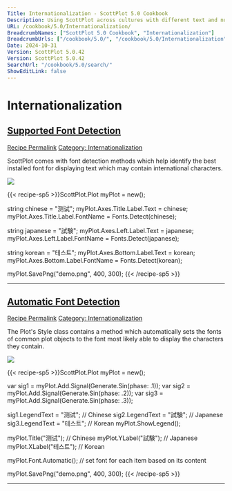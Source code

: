 ```yaml
---
Title: Internationalization - ScottPlot 5.0 Cookbook
Description: Using ScottPlot across cultures with different text and numeric requirements.
URL: /cookbook/5.0/Internationalization/
BreadcrumbNames: ["ScottPlot 5.0 Cookbook", "Internationalization"]
BreadcrumbUrls: ["/cookbook/5.0/", "/cookbook/5.0/Internationalization"]
Date: 2024-10-31
Version: ScottPlot 5.0.42
Version: ScottPlot 5.0.42
SearchUrl: "/cookbook/5.0/search/"
ShowEditLink: false
---
```


<h1>Internationalization</h1>


<h2 style='border-bottom: 0;'><a href='/cookbook/5.0/Internationalization/FontDetection'>Supported Font Detection</a></h2>

<div class="d-flex mb-2">
<a class="btn btn-sm btn-primary me-1" href="/cookbook/5.0/Internationalization/FontDetection">Recipe Permalink</a>
<a class="btn btn-sm btn-success me-1" href="/cookbook/5.0/Internationalization">Category: Internationalization</a>
</div>

ScottPlot comes with font detection methods which help identify the best installed font for displaying text which may contain international characters.

[![](/cookbook/5.0/images/FontDetection.png?241031194635)](/cookbook/5.0/images/FontDetection.png?241031194635)

{{< recipe-sp5 >}}ScottPlot.Plot myPlot = new();

string chinese = "测试";
myPlot.Axes.Title.Label.Text = chinese;
myPlot.Axes.Title.Label.FontName = Fonts.Detect(chinese);

string japanese = "試験";
myPlot.Axes.Left.Label.Text = japanese;
myPlot.Axes.Left.Label.FontName = Fonts.Detect(japanese);

string korean = "테스트";
myPlot.Axes.Bottom.Label.Text = korean;
myPlot.Axes.Bottom.Label.FontName = Fonts.Detect(korean);

myPlot.SavePng("demo.png", 400, 300);
{{< /recipe-sp5 >}}

<hr class='my-5 invisible'>



<h2 style='border-bottom: 0;'><a href='/cookbook/5.0/Internationalization/AutomaticFontDetection'>Automatic Font Detection</a></h2>

<div class="d-flex mb-2">
<a class="btn btn-sm btn-primary me-1" href="/cookbook/5.0/Internationalization/AutomaticFontDetection">Recipe Permalink</a>
<a class="btn btn-sm btn-success me-1" href="/cookbook/5.0/Internationalization">Category: Internationalization</a>
</div>

The Plot's Style class contains a method which automatically sets the fonts of common plot objects to the font most likely able to display the characters they contain.

[![](/cookbook/5.0/images/AutomaticFontDetection.png?241031194635)](/cookbook/5.0/images/AutomaticFontDetection.png?241031194635)

{{< recipe-sp5 >}}ScottPlot.Plot myPlot = new();

var sig1 = myPlot.Add.Signal(Generate.Sin(phase: .1));
var sig2 = myPlot.Add.Signal(Generate.Sin(phase: .2));
var sig3 = myPlot.Add.Signal(Generate.Sin(phase: .3));

sig1.LegendText = "测试"; // Chinese
sig2.LegendText = "試験"; // Japanese
sig3.LegendText = "테스트"; // Korean
myPlot.ShowLegend();

myPlot.Title("测试"); // Chinese
myPlot.YLabel("試験"); // Japanese
myPlot.XLabel("테스트"); // Korean

myPlot.Font.Automatic(); // set font for each item based on its content

myPlot.SavePng("demo.png", 400, 300);
{{< /recipe-sp5 >}}

<hr class='my-5 invisible'>


